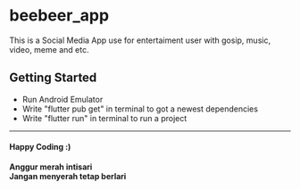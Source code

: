 # beebeer_app

This is a Social Media App use for entertaiment user with gosip, music, video, meme and etc.

## Getting Started

- Run Android Emulator 
- Write "flutter pub get" in terminal to got a newest dependencies 
- Write "flutter run" in terminal to run a project 

---

#### Happy Coding :) <br>


**Anggur merah intisari** <br>
**Jangan menyerah tetap berlari**
